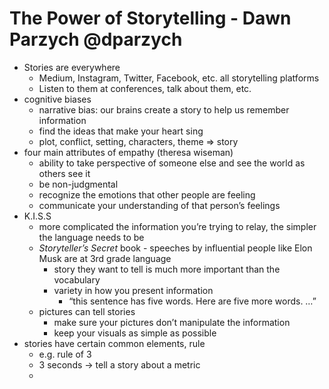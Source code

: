 # The Power of Storytelling - Dawn Parzych @dparzych

- Stories are everywhere
	- Medium, Instagram, Twitter, Facebook, etc. all storytelling platforms
	- Listen to them at conferences, talk about them, etc.
- cognitive biases
	- narrative bias: our brains create a story to help us remember information
	- find the ideas that make your heart sing
	- plot, conflict, setting, characters, theme => story
- four main attributes of empathy (theresa wiseman)
	- ability to take perspective of someone else and see the world as others see it
	- be non-judgmental
	- recognize the emotions that other people are feeling
	- communicate your understanding of that person’s feelings
- K.I.S.S
	- more complicated the information you’re trying to relay, the simpler the language needs to be
	- _Storyteller’s Secret_ book - speeches by influential people like Elon Musk are at 3rd grade language
		- story they want to tell is much more important than the vocabulary
		- variety in how you present information
			- “this sentence has five words. Here are five more words. …”
	- pictures can tell stories
		- make sure your pictures don’t manipulate the information
		- keep your visuals as simple as possible
- stories have certain common elements, rule
	- e.g. rule of 3
	- 3 seconds -> tell a story about a metric
	-
